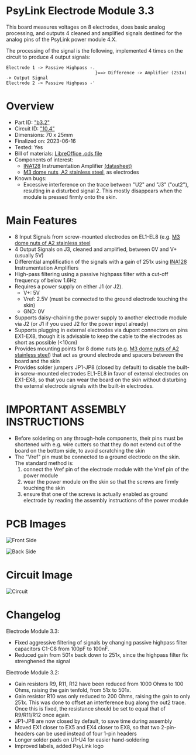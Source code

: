 # PsyLink Electrode Module 3.3

This board measures voltages on 8 electrodes, does basic analog processing, and outputs 4 cleaned and amplified signals destined for the analog pins of the PsyLink power module 4.X.

The processing of the signal is the following, implemented 4 times on the circuit to produce 4 output signals:

    Electrode 1 -> Passive Highpass -.
                                      }==> Difference -> Amplifier (251x) -> Output Signal
    Electrode 2 -> Passive Highpass -'

# Overview

- Part ID: ["b3.2"](https://psylink.me/b3.2/)
- Circuit ID: ["10.4"](https://psylink.me/c10.4/)
- Dimensions: 70 x 25mm
- Finalized on: 2023-06-16
- Tested: Yes
- Bill of materials: [LibreOffice .ods file](https://psylink.me/tables/bom_p10.ods)
- Components of interest:
    - [INA128](https://www.ti.com/product/INA128) Instrumentation Amplifier [(datasheet)](https://www.ti.com/lit/ds/symlink/ina128.pdf)
    - [M3 dome nuts, A2 stainless steel](https://www.schraubenking.at/M3-Hutmutter-DIN1587-Edelstahl-A2-P002263), as electrodes
- Known bugs:
    - Excessive interference on the trace between "U2" and "J3" ("out2"), resulting in a disturbed signal 2.  This mostly disappears when the module is pressed firmly onto the skin.

# Main Features

- 8 Input Signals from screw-mounted electrodes on EL1-EL8 (e.g. [M3 dome nuts of A2 stainless steel](https://www.schraubenking.at/M3-Hutmutter-DIN1587-Edelstahl-A2-P002263)
- 4 Output Signals on J3, cleaned and amplified, between 0V and V+ (usually 5V)
- Differential amplification of the signals with a gain of 251x using [INA128](https://www.ti.com/product/INA128) Instrumentation Amplifiers
- High-pass filtering using a passive highpass filter with a cut-off frequency of below 1.6Hz
- Requires a power supply on either J1 (or J2).
    - V+: 5V
    - Vref: 2.5V (must be connected to the ground electrode touching the skin)
    - GND: 0V
- Supports daisy-chaining the power supply to another electrode module via J2 (or J1 if you used J2 for the power input already)
- Supports plugging in external electrodes via dupont connectors on pins EX1-EX8, though it is advisable to keep the cable to the electrodes as short as possible (<10cm)
- Provides mounting points for 8 dome nuts (e.g. [M3 dome nuts of A2 stainless steel](https://www.schraubenking.at/M3-Hutmutter-DIN1587-Edelstahl-A2-P002263)) that act as ground electrode and spacers between the board and the skin
- Provides solder jumpers JP1-JP8 (closed by default) to disable the built-in screw-mounted electrodes EL1-EL8 in favor of external electrodes on EX1-EX8, so that you can wear the board on the skin without disturbing the external electrode signals with the built-in electrodes.

# IMPORTANT ASSEMBLY INSTRUCTIONS

- Before soldering on any through-hole components, their pins must be shortened with e.g. wire cutters so that they do not extend out of the board on the bottom side, to avoid scratching the skin
- The "Vref" pin must be connected to a ground electrode on the skin.  The standard method is:
    1. connect the Vref pin of the electrode module with the Vref pin of the power module
    2. wear the power module on the skin so that the screws are firmly touching the skin
    3. ensure that one of the screws is actually enabled as ground electrode by reading the assembly instructions of the power module

# PCB Images

![Front Side](https://psylink.me/img/boards/b3.2.png)

![Back Side](https://psylink.me/img/boards/b3.2_back.png)

# Circuit Image

![Circuit](https://psylink.me/img/circuits/c10.4.png)

# Changelog

Electrode Module 3.3:

- Fixed aggressive filtering of signals by changing passive highpass filter capacitors C1-C8 from 100pF to 100nF.
- Reduced gain from 501x back down to 251x, since the highpass filter fix strenghened the signal

Electrode Module 3.2:

- Gain resistors R9, R11, R12 have been reduced from 1000 Ohms to 100 Ohms, raising the gain tenfold, from 51x to 501x.
- Gain resistor R10 was only reduced to 200 Ohms, raising the gain to only 251x. This was done to offset an interference bug along the out2 trace.  Once this is fixed, the resistance should be set to equal that of R9/R11/R12 once again.
- JP1-JP8 are now closed by default, to save time during assembly
- Moved EX1 closer to EX5 and EX4 closer to EX8, so that two 2-pin-headers can be used instead of four 1-pin headers
- Longer solder pads on U1-U4 for easier hand-soldering
- Improved labels, added PsyLink logo

